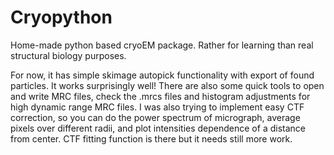 # Cryopython
Home-made python based cryoEM package. Rather for learning than real structural biology purposes.

For now, it has simple skimage autopick functionality with export of found particles. It works surprisingly well!
There are also some quick tools to open and write MRC files, check the .mrcs files and histogram adjustments for high dynamic range MRC files. 
I was also trying to implement easy CTF correction, so you can do the power spectrum of micrograph, average pixels over different radii, and plot intensities dependence of a distance from center. CTF fitting function is there but it needs still more work.

